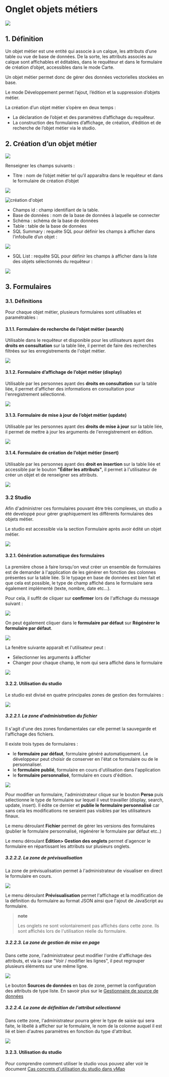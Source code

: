# Onglet objets métiers

![](../../liste_objets_metier.png)

## 1. Définition

Un objet métier est une entité qui associe à un calque, les attributs
d’une table ou vue de base de données. De la sorte, les attributs
associés au calque sont affichables et éditables, dans le requêteur et
dans le formulaire de création d’objet, accessibles dans le mode Carte.

Un objet métier permet donc de gérer des données vectorielles stockées
en base.

Le mode Développement permet l’ajout, l’édition et la suppression
d’objets métier.

La création d’un objet métier s’opère en deux temps :

-   La déclaration de l’objet et des paramètres d’affichage
    du requêteur.
-   La construction des formulaires d’affichage, de création, d’édition
    et de recherche de l’objet métier via le studio.

## 2. Création d’un objet métier

![](../../creation_objet_metier.png)

Renseigner les champs suivants :

-   Titre : nom de l’objet métier tel qu’il apparaîtra dans le requêteur
    et dans le formulaire de création d’objet

![](../../lampe_requeteur.png)

![création d'objet](../../lampe_creation.png)

-   Champs id : champ identifiant de la table.
-   Base de données : nom de la base de données à laquelle se connecter
-   Schéma : schéma de la base de données
-   Table : table de la base de données
-   SQL Summary : requête SQL pour définir les champs à afficher dans
    l’infobulle d’un objet :

![](../../infobulle.png)

-   SQL List : requête SQL pour définir les champs à afficher dans la
    liste des objets sélectionnés du requêteur :

![](../../liste_requeteur.png)

## 3. Formulaires

### 3.1. Définitions

Pour chaque objet métier, plusieurs formulaires sont utilisables et
paramétrables :

#### 3.1.1. Formulaire de recherche de l’objet métier (search)

Utilisable dans le requêteur et disponible pour les utilisateurs ayant
des **droits en consultation** sur la table liée, il permet de faire des
recherches filtrées sur les enregistrements de l'objet métier.

![](../../images/formulaire_search.png)

#### 3.1.2. Formulaire d’affichage de l’objet métier (display)

Utilisable par les personnes ayant des **droits en consultation** sur la
table liée, il permet d'afficher des informations en consultation pour
l'enregistrement sélectionné.

![](../../images/formulaire_display.png)

#### 3.1.3. Formulaire de mise à jour de l’objet métier (update)

Utilisable par les personnes ayant des **droits de mise à jour** sur la
table liée, il permet de mettre à jour les arguments de l'enregistrement
en édition.

![](../../images/formulaire_update.png)

#### 3.1.4. Formulaire de création de l’objet métier (insert)

Utilisable par les personnes ayant des **droit en insertion** sur la
table liée et accessible par le bouton **"Éditer les attributs"**, il
permet à l'utilisateur de créer un objet et de renseigner ses attributs.

![](../../images/formulaire_insert.png)

### 3.2 Studio

Afin d'administrer ces formulaires pouvant être très complexes, un
studio a été developpé pour gérer graphiquement les différents
formulaires des objets métier.

Le studio est accessible via la section Formulaire après avoir édité un
objet métier.

![](../../images/formulaire_studio.png)

#### 3.2.1. Génération automatique des formulaires

La première chose à faire lorsqu'on veut créer un ensemble de
formulaires est de demander à l'application de les générer en fonction
des colonnes présentes sur la table liée. Si le typage en base de
données est bien fait et que cela est possible, le type de champ affiché
dans le formulaire sera également implémenté (texte, nombre, date
etc...).

Pour cela, il suffit de cliquer sur **confirmer** lors de l'affichage du
message suivant :

![](../../images/formulaire_message_creation.png)

On peut également cliquer dans le **formulaire par défaut** sur
**Régénérer le formulaire par défaut**.

![](../../images/formulaire_reset_default_button.png)

La fenêtre suivante apparaît et l'utilisateur peut :

-   Sélectionner les arguments à afficher
-   Changer pour chaque champ, le nom qui sera affiché dans le
    formulaire

![](../../images/formulaire_selection_colonnes.png)

#### 3.2.2. Utilisation du studio

Le studio est divisé en quatre principales zones de gestion des
formulaires :

![](../../studio_4_zones.png)

##### 3.2.2.1. La zone d'administration du fichier

Il s'agit d'une des zones fondamentales car elle permet la sauvegarde et
l'affichage des fichiers.

Il existe trois types de formulaires :

-   le **formulaire par défaut**, formulaire généré automatiquement. Le
    développeur peut choisir de conserver en l'état ce formulaire ou de
    le personnaliser.
-   le **formulaire publié**, formulaire en cours d'utilisation dans
    l'application
-   le **formulaire personnalisé**, formulaire en cours d'édition.

![](../../images/formulaire_zone_fichier.png)

Pour modifier un formulaire, l'administrateur clique sur le bouton
**Perso** puis sélectionne le type de formulaire sur lequel il veut
travailler (display, search, update, insert). Il édite ce dernier et
**publie le formulaire personnalisé** car sans cela les modifications ne
seraient pas visibles par les utilisateurs finaux.

Le menu déroulant **Fichier** permet de gérer les versions des
formulaires (publier le formulaire personnalisé, régénérer le formulaire
par défaut etc..)

Le menu déroulant **Édition> Gestion des onglets** permet d'agencer
le formulaire en répartissant les attributs sur plusieurs onglets.

##### 3.2.2.2. La zone de prévisualisation

La zone de prévisualisation permet à l'administrateur de visualiser en
direct le formulaire en cours.

![](../../images/formulaire_zone_previsualisation.png)

Le menu déroulant **Prévisualisation** permet l'affichage et la
modification de la définition du formulaire au format JSON ainsi que
l'ajout de JavaScript au formulaire.

> **note**
>
> Les onglets ne sont volontairement pas affichés dans cette zone. Ils
> sont affichés lors de l'utilisation réelle du formulaire.

##### 3.2.2.3. La zone de gestion de mise en page

Dans cette zone, l'administrateur peut modifier l'ordre d'affichage des
attributs, et via la case "Voir / modifier les lignes", il peut
regrouper plusieurs éléments sur une même ligne.

![](../../images/formulaire_zone_attributs.png)

Le bouton **Sources de données** en bas de zone, permet la configuration
des attributs de type liste. En savoir plus sur le [Gestionnaire de
source de données](cas_utilisation_studio.html)

##### 3.2.2.4. La zone de définition de l'attribut sélectionné

Dans cette zone, l'administrateur pourra gérer le type de saisie qui
sera faite, le libellé à afficher sur le formulaire, le nom de la
colonne auquel il est lié et bien d'autres paramètres en fonction du
type d'attribut.

![](../../images/formulaire_zone_definition.png)

#### 3.2.3. Utilisation du studio

Pour comprendre comment utiliser le studio vous pouvez aller voir le
document [Cas concrets d'utilisation du studio dans
vMap](cas_utilisation_studio.html)

